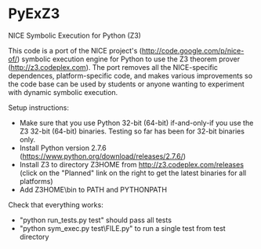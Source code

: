 PyExZ3
======

NICE Symbolic Execution for Python (Z3)

This code is a port of the NICE project's (http://code.google.com/p/nice-of/) 
symbolic execution engine for Python to use the Z3 theorem prover (http://z3.codeplex.com).
The port removes all the NICE-specific dependences, platform-specific code, and
makes various improvements so the code base can be used by students or anyone wanting to
experiment with dynamic symbolic execution.

Setup instructions:

- Make sure that you use Python 32-bit (64-bit) if-and-only-if you use the Z3 32-bit (64-bit) binaries. Testing so far has been for 32-bit binaries only. 
- Install Python version 2.7.6 (https://www.python.org/download/releases/2.7.6/)
- Install Z3 to directory Z3HOME from http://z3.codeplex.com/releases (click on the "Planned" link on the right to get the latest binaries for all platforms)
- Add Z3HOME\bin to PATH and PYTHONPATH

Check that everything works:
- "python run_tests.py test" should pass all tests
- "python sym_exec.py test\FILE.py" to run a single test from test directory